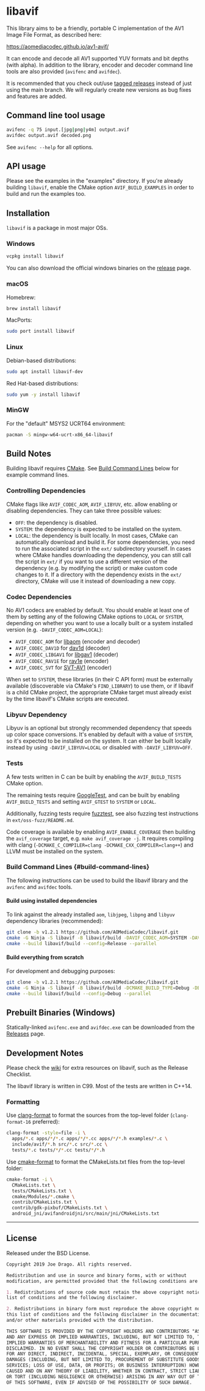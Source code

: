 # libavif

This library aims to be a friendly, portable C implementation of the AV1 Image
File Format, as described here:

<https://aomediacodec.github.io/av1-avif/>

It can encode and decode all AV1 supported YUV formats and bit depths (with
alpha). In addition to the library, encoder and decoder command line tools are
also provided (`avifenc` and `avifdec`).

It is recommended that you check out/use
[tagged releases](https://github.com/AOMediaCodec/libavif/releases) instead of
just using the main branch. We will regularly create new versions as bug fixes
and features are added.

## Command line tool usage

```sh
avifenc -q 75 input.[jpg|png|y4m] output.avif
avifdec output.avif decoded.png
```

See `avifenc --help` for all options.

## API usage

Please see the examples in the "examples" directory. If you're already building
`libavif`, enable the CMake option `AVIF_BUILD_EXAMPLES` in order to build and
run the examples too.

## Installation

`libavif` is a package in most major OSs.

### Windows

```sh
vcpkg install libavif
```
You can also download the official windows binaries on the
[release](https://github.com/AOMediaCodec/libavif/releases) page.

### macOS

Homebrew:
```sh
brew install libavif
```
MacPorts:
```sh
sudo port install libavif
```

### Linux

Debian-based distributions:
```sh
sudo apt install libavif-dev
```
Red Hat-based distributions:
```sh
sudo yum -y install libavif
```

### MinGW

For the "default" MSYS2 UCRT64 environment:
```sh
pacman -S mingw-w64-ucrt-x86_64-libavif
```

## Build Notes

Building libavif requires [CMake](https://cmake.org/).
See [Build Command Lines](#build-command-lines) below for example command lines.

### Controlling Dependencies

CMake flags like `AVIF_CODEC_AOM`, `AVIF_LIBYUV`, etc. allow enabling or
disabling dependencies. They can take three possible values:
* `OFF`: the dependency is disabled.
* `SYSTEM`: the dependency is expected to be installed on the system.
* `LOCAL`: the dependency is built locally. In most cases, CMake can
  automatically download and build it. For some dependencies, you need to run the
  associated script in the `ext/` subdirectory yourself. In cases where
  CMake handles downloading the dependency, you can still call the script in
  `ext/` if you want to use a different version of the dependency (e.g. by
  modifying the script) or make custom code changes to it.
  If a directory with the dependency exists in the `ext/` directory, CMake will
  use it instead of downloading a new copy.

### Codec Dependencies

No AV1 codecs are enabled by default. You should enable at least one of them by
setting any of the following CMake options to `LOCAL` or `SYSTEM`, depending on
whether you want to use a locally built or a system installed version
(e.g. `-DAVIF_CODEC_AOM=LOCAL`):

* `AVIF_CODEC_AOM` for [libaom](https://aomedia.googlesource.com/aom/) (encoder
  and decoder)
* `AVIF_CODEC_DAV1D` for [dav1d](https://code.videolan.org/videolan/dav1d)
  (decoder)
* `AVIF_CODEC_LIBGAV1` for
  [libgav1](https://chromium.googlesource.com/codecs/libgav1/) (decoder)
* `AVIF_CODEC_RAV1E` for [rav1e](https://github.com/xiph/rav1e) (encoder)
* `AVIF_CODEC_SVT` for [SVT-AV1](https://gitlab.com/AOMediaCodec/SVT-AV1)
  (encoder)

When set to `SYSTEM`, these libraries (in their C API form) must be externally
available (discoverable via CMake's `FIND_LIBRARY`) to use them, or if libavif
is a child CMake project, the appropriate CMake target must already exist
by the time libavif's CMake scripts are executed.

### Libyuv Dependency

Libyuv is an optional but strongly recommended dependency that speeds up
color space conversions. It's enabled by default with a value of `SYSTEM`,
so it's expected to be installed on the system. It can either be built
locally instead by using `-DAVIF_LIBYUV=LOCAL` or disabled with
`-DAVIF_LIBYUV=OFF`.

### Tests

A few tests written in C can be built by enabling the `AVIF_BUILD_TESTS` CMake
option.

The remaining tests require [GoogleTest](https://github.com/google/googletest),
and can be built by enabling `AVIF_BUILD_TESTS` and setting `AVIF_GTEST` to
`SYSTEM` or `LOCAL`.

Additionally, fuzzing tests require [fuzztest](https://github.com/google/fuzztest),
see also fuzzing test instructions in `ext/oss-fuzz/README.md`.

Code coverage is available by enabling `AVIF_ENABLE_COVERAGE` then building
the `avif_coverage` target, e.g. `make avif_coverage -j`. It requires
compiling with clang (`-DCMAKE_C_COMPILER=clang -DCMAKE_CXX_COMPILER=clang++`)
and LLVM must be installed on the system.

### Build Command Lines {#build-command-lines}

The following instructions can be used to build the libavif library and the
`avifenc` and `avifdec` tools.

#### Build using installed dependencies

To link against the already installed `aom`, `libjpeg`, `libpng` and `libyuv` dependency
libraries (recommended):

```sh
git clone -b v1.2.1 https://github.com/AOMediaCodec/libavif.git
cmake -G Ninja -S libavif -B libavif/build -DAVIF_CODEC_AOM=SYSTEM -DAVIF_BUILD_APPS=ON
cmake --build libavif/build --config=Release --parallel
```

#### Build everything from scratch

For development and debugging purposes:

```sh
git clone -b v1.2.1 https://github.com/AOMediaCodec/libavif.git
cmake -G Ninja -S libavif -B libavif/build -DCMAKE_BUILD_TYPE=Debug -DBUILD_SHARED_LIBS=OFF -DAVIF_CODEC_AOM=LOCAL -DAVIF_LIBYUV=LOCAL -DAVIF_LIBSHARPYUV=LOCAL -DAVIF_JPEG=LOCAL -DAVIF_ZLIBPNG=LOCAL -DAVIF_BUILD_APPS=ON
cmake --build libavif/build --config=Debug --parallel
```

## Prebuilt Binaries (Windows)

Statically-linked `avifenc.exe` and `avifdec.exe` can be downloaded from the
[Releases](https://github.com/AOMediaCodec/libavif/releases) page.

## Development Notes

Please check the [wiki](https://github.com/AOMediaCodec/libavif/wiki) for extra
resources on libavif, such as the Release Checklist.

The libavif library is written in C99. Most of the tests are written in C++14.

### Formatting

Use [clang-format](https://clang.llvm.org/docs/ClangFormat.html) to format the
sources from the top-level folder (`clang-format-16` preferred):

```sh
clang-format -style=file -i \
  apps/*.c apps/*/*.c apps/*/*.cc apps/*/*.h examples/*.c \
  include/avif/*.h src/*.c src/*.cc \
  tests/*.c tests/*/*.cc tests/*/*.h
```

Use [cmake-format](https://github.com/cheshirekow/cmake_format) to format the
CMakeLists.txt files from the top-level folder:

```sh
cmake-format -i \
  CMakeLists.txt \
  tests/CMakeLists.txt \
  cmake/Modules/*.cmake \
  contrib/CMakeLists.txt \
  contrib/gdk-pixbuf/CMakeLists.txt \
  android_jni/avifandroidjni/src/main/jni/CMakeLists.txt
```

---

## License

Released under the BSD License.

```markdown
Copyright 2019 Joe Drago. All rights reserved.

Redistribution and use in source and binary forms, with or without
modification, are permitted provided that the following conditions are met:

1. Redistributions of source code must retain the above copyright notice, this
list of conditions and the following disclaimer.

2. Redistributions in binary form must reproduce the above copyright notice,
this list of conditions and the following disclaimer in the documentation
and/or other materials provided with the distribution.

THIS SOFTWARE IS PROVIDED BY THE COPYRIGHT HOLDERS AND CONTRIBUTORS "AS IS"
AND ANY EXPRESS OR IMPLIED WARRANTIES, INCLUDING, BUT NOT LIMITED TO, THE
IMPLIED WARRANTIES OF MERCHANTABILITY AND FITNESS FOR A PARTICULAR PURPOSE ARE
DISCLAIMED. IN NO EVENT SHALL THE COPYRIGHT HOLDER OR CONTRIBUTORS BE LIABLE
FOR ANY DIRECT, INDIRECT, INCIDENTAL, SPECIAL, EXEMPLARY, OR CONSEQUENTIAL
DAMAGES (INCLUDING, BUT NOT LIMITED TO, PROCUREMENT OF SUBSTITUTE GOODS OR
SERVICES; LOSS OF USE, DATA, OR PROFITS; OR BUSINESS INTERRUPTION) HOWEVER
CAUSED AND ON ANY THEORY OF LIABILITY, WHETHER IN CONTRACT, STRICT LIABILITY,
OR TORT (INCLUDING NEGLIGENCE OR OTHERWISE) ARISING IN ANY WAY OUT OF THE USE
OF THIS SOFTWARE, EVEN IF ADVISED OF THE POSSIBILITY OF SUCH DAMAGE.
```
